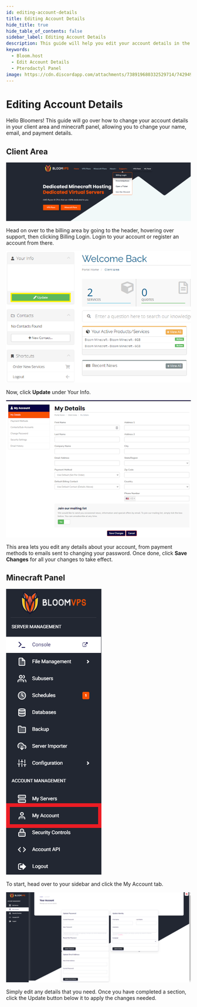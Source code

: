 ```yaml
---
id: editing-account-details
title: Editing Account Details
hide_title: true
hide_table_of_contents: false
sidebar_label: Editing Account Details
description: This guide will help you edit your account details in the billing panel, and on the minecraft panel
keywords:
  - Bloom.host
  - Edit Account Details
  - Pterodactyl Panel
image: https://cdn.discordapp.com/attachments/738919680332529714/742949816564449350/editing-account-details1.png
---
```

# Editing Account Details

Hello Bloomers! This guide will go over how to change your account details in your client area and minecraft panel, allowing you to change your name, email, and payment details.

## Client Area

![Bloom.host Editing Account Details](../static/img/editing-account-details/editing-account-details2.png)

Head on over to the billing area by going to the header, hovering over support, then clicking Billing Login. Login to your account or register an account from there. 

![Bloom.host Editing Account Details](../static/img/editing-account-details/editing-account-details3.png)

Now, click **Update** under Your Info. 

![Bloom.host Editing Account Details](../static/img/editing-account-details/editing-account-details4.png)

This area lets you edit any details about your account, from payment methods to emails sent to changing your password. Once done, click **Save Changes** for all your changes to take effect. 

## Minecraft Panel

![Bloom.host Editing Account Details](../static/img/editing-account-details/editing-account-details5.png)

To start, head over to your sidebar and click the My Account tab. 

![Bloom.host Editing Account Details](../static/img/editing-account-details/editing-account-details6.png)

Simply edit any details that you need. Once you have completed a section, click the Update button below it to apply the changes needed. 
